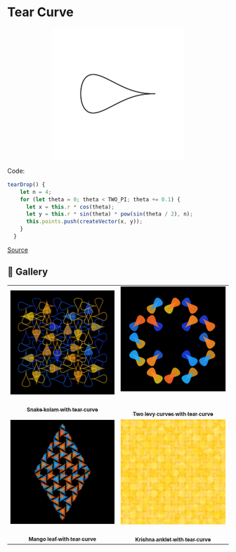 # Tear Curve

<p align="center"><img src="shape_images/tear.jpg" alt="tear" width="300px"></p>

Code:

```JavaScript
tearDrop() {
    let n = 4;
    for (let theta = 0; theta < TWO_PI; theta += 0.1) {
      let x = this.r * cos(theta);
      let y = this.r * sin(theta) * pow(sin(theta / 2), n);
      this.points.push(createVector(x, y));
    }
  }
```

[Source](https://mathcurve.com/courbes2d.gb/larme/larme.shtml)

## 🌄 Gallery

<!-- IMAGE-LIST:START - Do not remove or modify this section -->
<!-- prettier-ignore-start -->
<!-- markdownlint-disable -->
<table>
  <tbody>
   <tr>
     <td align="center"><a href=""> <img class="img" src="../assets/Ruleset-shape-examples/snake-kolam-tear.jpg" alt="Snake kolam with tear curve" style="vertical-align:top;" width="500" /><br /><sub><b><br/>Snake kolam with tear curve</b></sub></a></td>
     <td align="center"><a href=""> <img class="img" src="../assets/Ruleset-shape-examples/two-levy-tear.jpg" alt="Two levy curves with tear curve" style=" display: block;
    margin-left: auto;
    margin-right: auto;" width="500" /><br /><sub><b><br/>Two levy curves with tear curve</b></sub></a></td>
    </tr>
    <tr>
     <td align="center"><a href=""> <img class="img" src="../assets/Ruleset-shape-examples/mango-leaf-tear.jpg" alt="Mango leaf with tear curve" style="vertical-align:top;" width="500" /><br /><sub><b><br/>Mango leaf with tear curve</b></sub></a></td>
    <td align="center"><a href=""> <img class="img" src="../assets/Ruleset-shape-examples/krishna-anklet-tear2.jpg" alt="Krishna anklet with tear curve" style="vertical-align:top;" width="500" /><br /><sub><b><br/>Krishna anklet with tear curve</b></sub></a></td>
 </tbody>
</table>

<!-- markdownlint-restore -->
<!-- prettier-ignore-end -->

<!-- IMAGE-LIST:END -->
